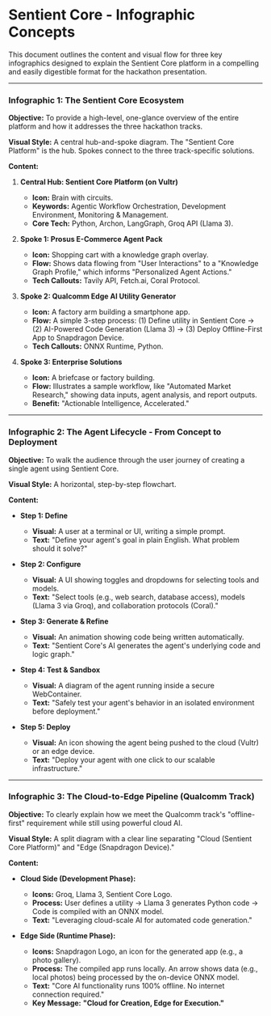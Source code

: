 # Sentient Core - Infographic Concepts

This document outlines the content and visual flow for three key infographics designed to explain the Sentient Core platform in a compelling and easily digestible format for the hackathon presentation.

---

### Infographic 1: The Sentient Core Ecosystem

**Objective:** To provide a high-level, one-glance overview of the entire platform and how it addresses the three hackathon tracks.

**Visual Style:** A central hub-and-spoke diagram. The "Sentient Core Platform" is the hub. Spokes connect to the three track-specific solutions.

**Content:**

1.  **Central Hub: Sentient Core Platform (on Vultr)**
    *   **Icon:** Brain with circuits.
    *   **Keywords:** Agentic Workflow Orchestration, Development Environment, Monitoring & Management.
    *   **Core Tech:** Python, Archon, LangGraph, Groq API (Llama 3).

2.  **Spoke 1: Prosus E-Commerce Agent Pack**
    *   **Icon:** Shopping cart with a knowledge graph overlay.
    *   **Flow:** Shows data flowing from "User Interactions" to a "Knowledge Graph Profile," which informs "Personalized Agent Actions."
    *   **Tech Callouts:** Tavily API, Fetch.ai, Coral Protocol.

3.  **Spoke 2: Qualcomm Edge AI Utility Generator**
    *   **Icon:** A factory arm building a smartphone app.
    *   **Flow:** A simple 3-step process: (1) Define utility in Sentient Core -> (2) AI-Powered Code Generation (Llama 3) -> (3) Deploy Offline-First App to Snapdragon Device.
    *   **Tech Callouts:** ONNX Runtime, Python.

4.  **Spoke 3: Enterprise Solutions**
    *   **Icon:** A briefcase or factory building.
    *   **Flow:** Illustrates a sample workflow, like "Automated Market Research," showing data inputs, agent analysis, and report outputs.
    *   **Benefit:** "Actionable Intelligence, Accelerated."

---

### Infographic 2: The Agent Lifecycle - From Concept to Deployment

**Objective:** To walk the audience through the user journey of creating a single agent using Sentient Core.

**Visual Style:** A horizontal, step-by-step flowchart.

**Content:**

*   **Step 1: Define**
    *   **Visual:** A user at a terminal or UI, writing a simple prompt.
    *   **Text:** "Define your agent's goal in plain English. What problem should it solve?"

*   **Step 2: Configure**
    *   **Visual:** A UI showing toggles and dropdowns for selecting tools and models.
    *   **Text:** "Select tools (e.g., web search, database access), models (Llama 3 via Groq), and collaboration protocols (Coral)."

*   **Step 3: Generate & Refine**
    *   **Visual:** An animation showing code being written automatically.
    *   **Text:** "Sentient Core's AI generates the agent's underlying code and logic graph."

*   **Step 4: Test & Sandbox**
    *   **Visual:** A diagram of the agent running inside a secure WebContainer.
    *   **Text:** "Safely test your agent's behavior in an isolated environment before deployment."

*   **Step 5: Deploy**
    *   **Visual:** An icon showing the agent being pushed to the cloud (Vultr) or an edge device.
    *   **Text:** "Deploy your agent with one click to our scalable infrastructure."

---

### Infographic 3: The Cloud-to-Edge Pipeline (Qualcomm Track)

**Objective:** To clearly explain how we meet the Qualcomm track's "offline-first" requirement while still using powerful cloud AI.

**Visual Style:** A split diagram with a clear line separating "Cloud (Sentient Core Platform)" and "Edge (Snapdragon Device)."

**Content:**

*   **Cloud Side (Development Phase):**
    *   **Icons:** Groq, Llama 3, Sentient Core Logo.
    *   **Process:** User defines a utility -> Llama 3 generates Python code -> Code is compiled with an ONNX model.
    *   **Text:** "Leveraging cloud-scale AI for automated code generation."

*   **Edge Side (Runtime Phase):**
    *   **Icons:** Snapdragon Logo, an icon for the generated app (e.g., a photo gallery).
    *   **Process:** The compiled app runs locally. An arrow shows data (e.g., local photos) being processed by the on-device ONNX model.
    *   **Text:** "Core AI functionality runs 100% offline. No internet connection required."
    *   **Key Message:** **"Cloud for Creation, Edge for Execution."**
